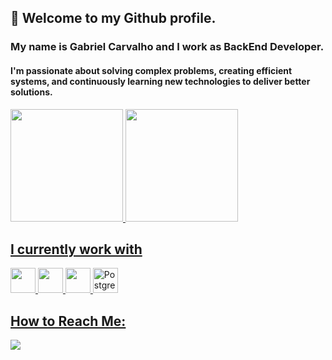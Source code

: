 ## 👋 Welcome to my Github profile.

### My name is Gabriel Carvalho and I work as BackEnd Developer.
#### I'm passionate about solving complex problems, creating efficient systems, and continuously learning new technologies to deliver better solutions.

<div>
<a href="https://github.com/GabCarvaS">
<img height="180em" src="https://github-readme-stats-2ljfbexvz-gabcarvas-projects.vercel.app/api/top-langs/?username=GabCarvaS&layout=compact&langs_count=7&theme=dracula"/>
<img height="180em" src="https://github-readme-stats-2ljfbexvz-gabcarvas-projects.vercel.app/api?username=GabCarvaS&show_icons=true&theme=dracula&include_all_commits=true&count_private=true"/>
</div>

## I currently work with

<img src="https://cdn.jsdelivr.net/gh/devicons/devicon/icons/git/git-original.svg" width="40" height="40"/> <img src="https://cdn.jsdelivr.net/gh/devicons/devicon/icons/csharp/csharp-line.svg" width="40" height="40"/> <img src="https://cdn.jsdelivr.net/gh/devicons/devicon/icons/dotnetcore/dotnetcore-original.svg" width="40" height="40"/> <img src="https://cdn.jsdelivr.net/gh/devicons/devicon/icons/postgresql/postgresql-original-wordmark.svg" width="40" height="40" alt="PostgreSQL"/></p>

## How to Reach Me:

<div>
<a href="https://www.linkedin.com/in/gabriel-carvalho-5b30331b7/" target="_blank"><img src="https://img.shields.io/badge/-LinkedIn-%230077B5?style=for-the-badge&logo=linkedin&logoColor=white" target="_blank"></a>   
</div>
